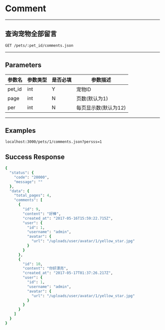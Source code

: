# Comment
---
## 查询宠物全部留言

```
GET /pets/:pet_id/comments.json
```
---

## Parameters

|参数名|参数类型|是否必填|参数描述|
|-----|--------|-------|--------|
|pet_id|int|Y|宠物ID|
|page|int|N|页数(默认为1)|
|per|int|N|每页显示数(默认为12)|

---

## Examples
```
localhost:3000/pets/1/comments.json?persss=1
```

## Success Response
```ruby
{
  "status": {
    "code": "20000",
    "message": ""
  },
  "data": {
    "total_pages": 4,
    "comments": [
      {
        "id": 9,
        "content": "好棒",
        "created_at": "2017-05-16T15:59:22.715Z",
        "user": {
          "id": 1,
          "username": "admin",
          "avatar": {
            "url": "/uploads/user/avatar/1/yellow_star.jpg"
          }
        }
      },
      {
        "id": 10,
        "content": "你好漂亮",
        "created_at": "2017-05-17T01:37:26.217Z",
        "user": {
          "id": 1,
          "username": "admin",
          "avatar": {
            "url": "/uploads/user/avatar/1/yellow_star.jpg"
          }
        }
      }
    ]
  }
}
```
